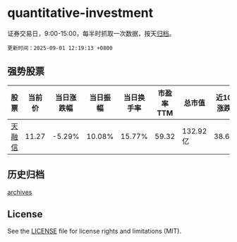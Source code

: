 # quantitative-investment

证券交易日，9:00-15:00，每半时抓取一次数据，按天[归档](archives)。

`更新时间：2025-09-01 12:19:13 +0800`

## 强势股票

|股票|当前价|当日涨跌幅|当日振幅|当日换手率|市盈率TTM|总市值|近10日涨跌幅|
|----|----|----|----|----|----|----|----|
|[天融信](https://xueqiu.com/S/SZ002212)|11.27|-5.29%|10.08%|15.77%|59.32|132.92亿|38.62%|

## 历史归档

[archives](archives)

## License

See the [LICENSE](LICENSE) file for license rights and limitations (MIT).